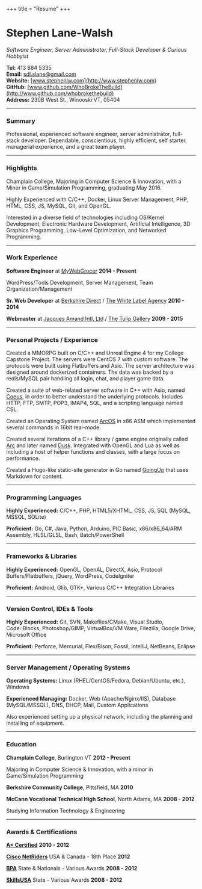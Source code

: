 +++
title = "Resume"
+++
# Stephen Lane-Walsh

*Software Engineer, Server Administrator, Full-Stack Developer & Curious Hobbyist*

**Tel:** 413 884 5335  
**Email:** sdl.slane@gmail.com  
**Website:** [www.stephenlw.com](http://www.stephenlw.com)  
**GitHub:** [www.github.com/WhoBrokeTheBuild](http://www.github.com/whobrokethebuild)  
**Address:** 230B West St., Winooski VT, 05404

---

### Summary

Professional, experienced software engineer, server administrator, full-stack developer.
Dependable, conscientious, highly efficient, self starter, managerial experience, and a great team player.

---

### Highlights

Champlain College, Majoring in Computer Science & Innovation, with a Minor in Game/Simulation Programming, graduating May 2016.

Highly Experienced with C/C++, Docker, Linux Server Management, PHP, HTML, CSS, JS, MySQL, Git, and OpenGL.

Interested in a diverse field of technologies including OS/Kernel Development, Electronic Hardware Development, Artificial Intelligence, 3D Graphics Programming, Low-Level Optimization, and Networked Programming.

---

### Work Experience

<b>Software Engineer</b> at [MyWebGrocer](http://mywebgrocer.com)
<span class="resume__right">**2014 - Present**</span>

<span class="resume__indent">WordPress/Tools Development, Server Management, Team Organization/Management</span>

<b>Sr. Web Developer</b> at [Berkshire Direct](http://berkshiredirect.com) / [The White Label Agency](http://thewhitelabelagency.com)
<span class="resume__right">**2010 - 2014**</span>

<b>Webmaster</b> at [Jacques Amand Intl, Ltd](http://jacquesamandintl.com) / [The Tulip Gallery](http://thetulipgallery.com)
<span class="resume__right">**2009 - 2015**</span>

---

### Personal Projects / Experience

Created a MMORPG built on C/C++ and Unreal Engine 4 for my College Capstone Project. The servers were CentOS 7 with custom software. The protocols were built using Flatbuffers and Asio. The server architecture was designed around dockerized containers. The data was backed by a redis/MySQL pair handling all login, chat, and player game data.

Created a suite of web-related server software in C++ with Asio, named [Coeus](http://github.com/whobrokethebuild/Coeus), in order to better understand the underlying protocols. Includes HTTP, FTP, SMTP, POP3, IMAP4, SQL, and a scripting language named CSL.

Created an Operating System named [ArcOS](http://github.com/whobrokethebuild/ArcOS) in x86 ASM which implemented several commands in 16bit real-mode.

Created several iterations of a C++ library / game engine originally called [Arc](http://github.com/whobrokethebuild/Arc-2.0) and later named [Dusk](http://github.com/whobrokethebuild/Dusk). Integrated with OpenGL and Lua as well as including a host of helper functions and classes, with a large focus on performance.

Created a Hugo-like static-site generator in Go named [GoingUp](http://github.com/whobrokethebuild/GoingUp) that uses Markdown for content.

---

### Programming Languages

**Highly Experienced:** C/C++, PHP, HTML5/XHTML, CSS, JS, SQL (MySQL, MSSQL, SQLite)

**Proficient:** Go, C#, Java, Python, Arduino, PIC Basic, x86/x86_64/ARM Assembly, HLSL/GLSL, Bash, Batch/PowerShell

---

### Frameworks & Libraries

**Highly Experienced:** OpenGL, OpenAL, DirectX, Asio, Protocol Buffers/Flatbuffers, jQuery, WordPress, CodeIgniter

**Proficient:** Android, Glib, GTK+, Various C/C++ Integration Libraries

---

### Version Control, IDEs & Tools

**Highly Experienced:** Git, SVN, Makefiles/CMake, Visual Studio, Code::Blocks, Photoshop/GIMP, VirtualBox/VM Ware, Filezilla, Google Drive, Microsoft Office

**Proficient:** Perforce, Mercurial, Flex/Bison, Fossil, IntelliJ, NetBeans, Eclipse

---

### Server Management / Operating Systems

**Operating Systems:** Linux (RHEL/CentOS/Fedora, Debian/Ubuntu, etc.), Windows

**Experienced Managing:** Docker, Web (Apache/Nginx/IIS), Database (MySQL/MSSQL), DNS, DHCP, Mail, Custom Applications

Also experienced setting up a physical network, including the planning and installing of equipment.

---

### Education

**Champlain College**, Burlington VT
<span class="resume__right">**2012 - Present**</span>

<span class="resume__indent">Majoring in Computer Science & Innovation, with a minor in Game/Simulation Programming</span>

**Berkshire Community College**, Pittsfield, MA
<span class="resume__right">**2010**</span>  

**McCann Vocational Technical High School**, North Adams, MA
<span class="resume__right">**2008 - 2012**</span>  

<span class="resume__indent">Studying Information Technology & Engineering</span>

---

### Awards & Certifications

**[A+ Certified](https://certification.comptia.org/certifications/a)**
<span class="resume__right">**2010 - 2012**</span>  

**[Cisco NetRiders](http://www.academynetriders.com/index.php)** USA & Canada - 18th Place
<span class="resume__right">**2012**</span>  

**[BPA](http://www.bpa.org/)** State & Nationals - Various Awards
<span class="resume__right">**2008 - 2012**</span>

**[SkillsUSA](http://www.skillsusa.org/)** State - Various Awards
<span class="resume__right">**2008 - 2012**</span>
